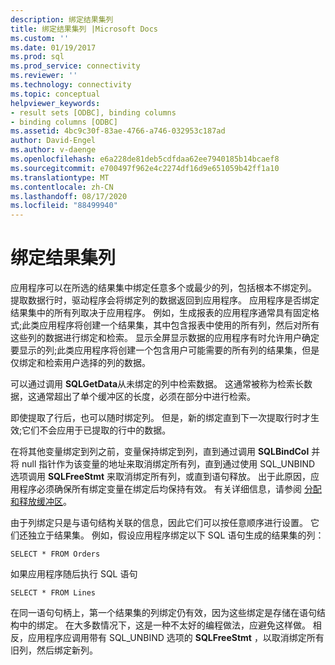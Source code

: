 ```yaml
---
description: 绑定结果集列
title: 绑定结果集列 |Microsoft Docs
ms.custom: ''
ms.date: 01/19/2017
ms.prod: sql
ms.prod_service: connectivity
ms.reviewer: ''
ms.technology: connectivity
ms.topic: conceptual
helpviewer_keywords:
- result sets [ODBC], binding columns
- binding columns [ODBC]
ms.assetid: 4bc9c30f-83ae-4766-a746-032953c187ad
author: David-Engel
ms.author: v-daenge
ms.openlocfilehash: e6a228de81deb5cdfdaa62ee7940185b14bcaef8
ms.sourcegitcommit: e700497f962e4c2274df16d9e651059b42ff1a10
ms.translationtype: MT
ms.contentlocale: zh-CN
ms.lasthandoff: 08/17/2020
ms.locfileid: "88499940"
---
```

# <a name="binding-result-set-columns"></a>绑定结果集列
应用程序可以在所选的结果集中绑定任意多个或最少的列，包括根本不绑定列。 提取数据行时，驱动程序会将绑定列的数据返回到应用程序。 应用程序是否绑定结果集中的所有列取决于应用程序。 例如，生成报表的应用程序通常具有固定格式;此类应用程序将创建一个结果集，其中包含报表中使用的所有列，然后对所有这些列的数据进行绑定和检索。 显示全屏显示数据的应用程序有时允许用户确定要显示的列;此类应用程序将创建一个包含用户可能需要的所有列的结果集，但是仅绑定和检索用户选择的列的数据。  
  
 可以通过调用 **SQLGetData**从未绑定的列中检索数据。 这通常被称为检索长数据，这通常超出了单个缓冲区的长度，必须在部分中进行检索。  
  
 即使提取了行后，也可以随时绑定列。 但是，新的绑定直到下一次提取行时才生效;它们不会应用于已提取的行中的数据。  
  
 在将其他变量绑定到列之前，变量保持绑定到列，直到通过调用 **SQLBindCol** 并将 null 指针作为该变量的地址来取消绑定所有列，直到通过使用 SQL_UNBIND 选项调用 **SQLFreeStmt** 来取消绑定所有列，或直到语句释放。 出于此原因，应用程序必须确保所有绑定变量在绑定后均保持有效。 有关详细信息，请参阅 [分配和释放缓冲区](../../../odbc/reference/develop-app/allocating-and-freeing-buffers.md)。  
  
 由于列绑定只是与语句结构关联的信息，因此它们可以按任意顺序进行设置。 它们还独立于结果集。 例如，假设应用程序绑定以下 SQL 语句生成的结果集的列：  
  
```  
SELECT * FROM Orders  
```  
  
 如果应用程序随后执行 SQL 语句  
  
```  
SELECT * FROM Lines  
```  
  
 在同一语句句柄上，第一个结果集的列绑定仍有效，因为这些绑定是存储在语句结构中的绑定。 在大多数情况下，这是一种不太好的编程做法，应避免这样做。 相反，应用程序应调用带有 SQL_UNBIND 选项的 **SQLFreeStmt** ，以取消绑定所有旧列，然后绑定新列。
